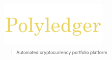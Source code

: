 ![Polyledger](/polyledger/static/polyledger/img/logo.png?raw=true "Polyledger")

> Automated cryptocurrency portfolio platform
